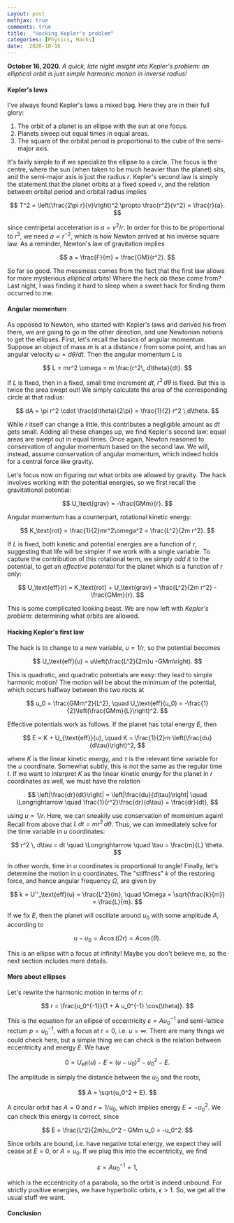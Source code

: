 ```yaml
---
Layout: post
mathjax: true
comments: true
title:  "Hacking Kepler's problem"
categories: [Physics, Hacks]
date:  2020-10-16
---
```


**October 16, 2020.** *A quick, late night insight into Kepler's
problem: an elliptical orbit is just simple harmonic motion in inverse radius!*

#### Kepler's laws

I've always found Kepler's laws a mixed bag. Here they are in their
full glory:

1. The orbit of a planet is an ellipse with the sun at one focus.
2. Planets sweep out equal times in equal areas.
3. The square of the orbital period is proportional to the cube of the semi-major axis.

It's fairly simple to if we specialize the ellipse to a circle.
The focus is the centre, where the sun (when taken to be much heavier
than the planet) sits, and the semi-major axis is just the radius $r$.
Kepler's second law is simply the statement that the planet orbits at
a fixed speed $v$, and the relation between orbital period and orbital
radius implies

$$
T^2 = \left(\frac{2\pi r}{v}\right)^2 \propto \frac{r^2}{v^2} = \frac{r}{a}.
$$

since centripetal acceleration is $a = v^2/r$.
In order for this to be proportional to $r^3$, we need $a \propto
r^{-2}$, which is how Newton arrived at his inverse square law.
As a reminder, Newton's law of gravitation implies

$$
a = \frac{F}{m} = \frac{GM}{r^2}.
$$

So far so good. The messiness comes from the fact that the first law
allows for more mysterious *elliptical* orbits! Where the heck do
these come from? Last night, I was finding it hard to sleep when
a sweet hack for finding them occurred to me.

#### Angular momentum

As opposed to Newton, who started with Kepler's laws and derived his
from there, we are going to go in the other direction, and use
Newtonian notions to get the ellipses.
First, let's recall the basics of angular momentum.
Suppose an object of mass $m$ is at a distance $r$ from some point, and has an
angular velocity $\omega = d\theta/dt$.
Then the angular momentum $L$ is

$$
L = mr^2 \omega = m \frac{r^2\,  d\theta}{dt}.
$$

If $L$ is fixed, then in a fixed, small time increment $dt$, $r^2\,
d\theta$ is fixed.
But this is twice the area swept out!
We simply calculate the area of the corresponding circle at that radius:

$$
dA = \pi r^2 \cdot \frac{d\theta}{2\pi} = \frac{1}{2} r^2 \,d\theta.
$$

While $r$ itself can change a little, this contributes a negligible
amount as $dt$ gets small.
Adding all these changes up, we find Kepler's second law: equal areas
are swept out in equal times.
Once again, Newton reasoned to conservation of angular momentum based
on the second law.
We will, instead, assume conservation of angular momentum, which
indeed holds for a central force like gravity.

Let's focus now on figuring out what orbits are allowed by gravity.
The hack involves working with the potential energies, so we first
recall the gravitational potential:

$$
U_\text{grav} = -\frac{GMm}{r}.
$$

Angular momentum has a counterpart, rotational kinetic energy:

$$
K_\text{rot} = \frac{1}{2}mr^2\omega^2 = \frac{L^2}{2m r^2}.
$$

If $L$ is fixed, both kinetic and potential energies are a function of
$r$, suggesting that life will be simpler if we work with a single
variable.
To capture the contribution of this rotational term, we simply *add
it* to the potential, to get an *effective potential* for the planet
which is a function of $r$ only:

$$
U_\text{eff}(r) = K_\text{rot} + U_\text{grav} = \frac{L^2}{2m r^2} -\frac{GMm}{r}.
$$

This is some complicated looking beast.
We are now left with *Kepler's problem*: determining what orbits are
allowed.

#### Hacking Kepler's first law

The hack is to change to a new variable, $u = 1/r$, so the potential becomes

$$
U_\text{eff}(u) = u\left(\frac{L^2}{2m}u -GMm\right).
$$

This is quadratic, and quadratic potentials are
easy: they lead to simple harmonic motion!
The motion will be about the minimum of the potential, which occurs
halfway between the two roots at

$$
u_0 = \frac{GMm^2}{L^2}, \quad U_\text{eff}(u_0) = -\frac{1}{2}\left(\frac{GMm}{L}\right)^2.
$$

Effective potentials work as follows.
If the planet has total energy $E$, then

$$
E = K + U_{\text{eff}}(u), \quad K = \frac{1}{2}m \left(\frac{du}{d\tau}\right)^2,
$$

where $K$ is the linear kinetic energy, and $\tau$ is the
relevant time variable for the $u$ coordinate.
Somewhat subtly, this is *not* the same as the regular time $t$. If we
want to interpret $K$ as the linear kinetic energy for the planet in
$r$ coordinates as well, we must have the relation

$$
\left|\frac{dr}{dt}\right| = \left|\frac{du}{d\tau}\right| \quad
\Longrightarrow \quad \frac{1}{r^2}\frac{dr}{d\tau} = \frac{dr}{dt},
$$

using $u = 1/r$.
Here, we can sneakily use conservation of momentum again!
Recall from above that $L\, dt = m r^2\,  d\theta$.
Thus, we can immediately solve for the time variable in $u$ coordinates:

$$
r^2 \, d\tau = dt \quad \Longrightarrow \quad  \tau = \frac{m}{L} \theta.
$$

In other words, time in $u$ coordinates is proportional to angle!
Finally, let's determine the motion in $u$ coordinates.
The "stiffness" $k$ of the restoring force, and hence angular frequency
$\Omega$, are given by

$$
k = U''_\text{eff}(u) = \frac{L^2}{m}, \quad \Omega =
\sqrt{\frac{k}{m}} = \frac{L}{m}.
$$

If we fix $E$, then the planet will oscillate around $u_0$ with some
amplitude $A$, according to

$$
u - u_0 = A \cos(\Omega \tau) = A \cos(\theta).
$$

This is an ellipse with a focus at infinity! Maybe you don't believe
me, so the next section includes more details.

#### More about ellipses

Let's rewrite the harmonic motion in terms of $r$:

$$
r = \frac{u_0^{-1}}{1 + A u_0^{-1} \cos(\theta)}.
$$

This is the equation for an ellipse of eccentricity $\varepsilon = A
u_0^{-1}$ and semi-lattice rectum $p = u_0^{-1}$, with a focus at $r = 0$,
i.e. $u = \infty$.
There are many things we could check here, but a simple thing we can
check is the relation between eccentricity and energy $E$.
We have

$$
0 = U_\text{eff}(u) - E = (u-u_0)^2 - u_0^2 - E.
$$

The amplitude is simply the distance between the $u_0$ and the roots,

$$
A = \sqrt{u_0^2 + E}.
$$

A circular orbit has $A = 0$ and $r = 1/u_0$, which implies energy $E = -u_0^2$.
We can check this energy is correct, since

$$
E = \frac{L^2}{2m}u_0^2 - GMm u_0 = -u_0^2.
$$

Since orbits are bound, i.e. have negative total energy, we expect
they will cease at $E = 0$, or $A = u_0$.
If we plug this into the eccentricity, we find

$$
\varepsilon = A u_0^{-1} = 1,
$$

which is the eccentricity of a parabola, so the orbit is indeed
unbound.
For strictly positive energies, we have hyperbolic orbits, $\epsilon >
1$.
So, we get all the usual stuff we want.

#### Conclusion



